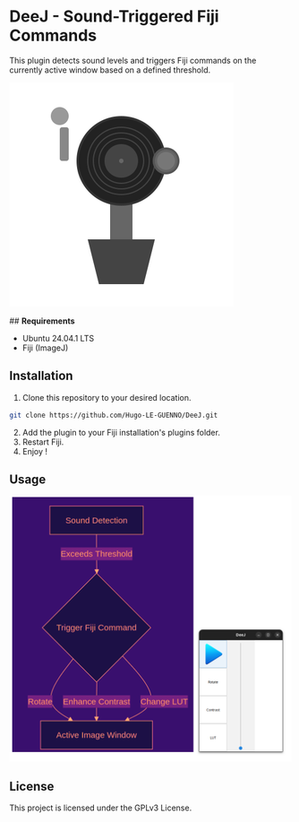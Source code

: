 
# DeeJ - Sound-Triggered Fiji Commands  
This plugin detects sound levels and triggers Fiji commands on the currently active window based on a defined threshold.


![Logo](https://github.com/Hugo-LE-GUENNO/DeeJ/blob/main/DeeJ.svg)


## **Requirements**
- Ubuntu 24.04.1 LTS
- Fiji (ImageJ)


## **Installation**
1. Clone this repository to your desired location.
```sh
git clone https://github.com/Hugo-LE-GUENNO/DeeJ.git
```
2. Add the plugin to your Fiji installation's plugins folder.
3. Restart Fiji.
4. Enjoy !


## **Usage**
![Logo](https://github.com/Hugo-LE-GUENNO/DeeJ/blob/main/DeeJ_UI-schem.png)


## **License**
This project is licensed under the GPLv3 License.